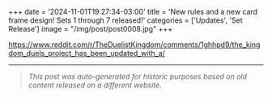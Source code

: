 +++
date = '2024-11-01T19:27:34-03:00'
title = 'New rules and a new card frame design! Sets 1 through 7 released!'
categories = ['Updates', 'Set Release']
image = "/img/post/post0008.jpg"
+++

https://www.reddit.com/r/TheDuelistKingdom/comments/1ghhpd9/the_kingdom_duels_project_has_been_updated_with_a/

---

> _This post was auto-generated for historic purposes based on old content released on a different website._


